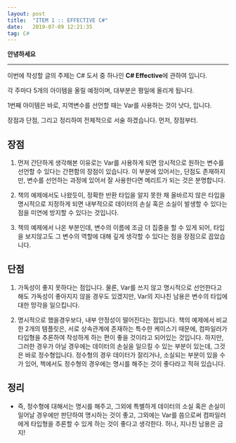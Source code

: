 ```yaml
---
layout: post
title:  "ITEM 1 :: EFFECTIVE C#"
date:   2019-07-09 12:21:35
tag: C#
---
```


**안녕하세요**

___

이번에 작성할 글의 주제는 C# 도서 중 하나인 **C# Effective**에 관하여 입니다.

각 주마다 5개의 아이템을 올릴 예정이며, 대부분은 평일에 올리게 됩니다.

1번째 아이템은 바로, 지역변수를 선언할 때는 Var를 사용하는 것이 낫다, 입니다.

장점과 단점, 그리고 정리하여 전체적으로 서술 하겠습니다. 먼저, 장점부터.

## 장점

1. 먼저 간단하게 생각해본 이유로는 Var를 사용하게 되면 암시적으로 원하는 변수를 선언할 수 있다는 간편함의 장점이 있습니다. 이 부분에 있어서는, 단점도 존재하지만, 변수를 선언하는 과정에 있어서 잘 사용한다면 메리트가 되는 것은 분명합니다.

2. 책의 예제에서도 나왔듯이, 정확한 반환 타입을 알지 못한 채 올바르지 않은 타입을 명시적으로 지정하게 되면 내부적으로 데이터의 손실 혹은 소실이 발생할 수 있다는 점을 미연에 방지할 수 있다는 것입니다.

3. 책의 예제에서 나온 부분인데, 변수의 이름에 조금 더 집중을 할 수 있게 되어, 타입을 보지않고도 그 변수의 역할에 대해 깊게 생각할 수 있다는 점을 장점으로 꼽았습니다.


## 단점

1. 가독성이 좋지 못하다는 점입니다. 물론, Var를 쓰지 않고 명시적으로 선언한다고 해도 가독성이 좋아지지 않을 경우도 있겠지만, Var의 지나친 남용은 변수의 타입에 대한 망각을 일으킵니다.

2. 명시적으로 했을경우보다, 내부 안정성이 떨어진다는 점입니다. 책의 예제에서 비교한 2개의 템플릿은, 서로 상속관계에 존재하는 특수한 케이스기 때문에, 컴파일러가 타입형을 추론하여 작성하게 하는 편이 좋을 것이라고 되어있는 것입니다. 하지만, 그러한 경우가 아닐 경우에는 데이터의 손실을 일으킬 수 있는 부분이 있는데, 그것은 바로 
정수형입니다. 정수형의 경우 데이터가 잘리거나, 소실되는 부분이 있을 수가 있어, 책에서도 정수형의 경우에는 명시를 해주는 것이 좋다라고 적혀 있습니다.


## 정리

- 즉, 정수형에 대해서는 명시를 해주고, 그외에 특별하게 데이터의 소실 혹은 손실이 일어날 경우에만 판단하여 명시하는 것이 좋고, 그외에는 Var를 씀으로써 컴파일러에게 타입형을 추론할 수 있게 하는 것이 좋다고 생각한다. 허나, 지나친 남용은 금지!
